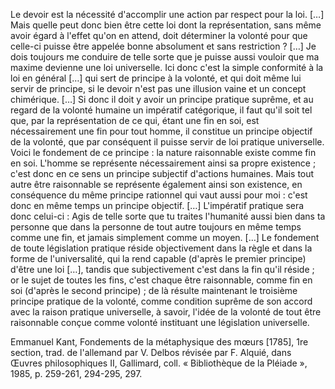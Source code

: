Le devoir est la nécessité d'accomplir une action par respect pour la loi. […] Mais quelle peut donc bien être cette loi dont la représentation, sans même avoir égard à l'effet qu'on en attend, doit déterminer la volonté pour que celle-ci puisse être appelée bonne absolument et sans restriction ? […] Je dois toujours me conduire de telle sorte que je puisse aussi vouloir que ma maxime devienne une loi universelle. Ici donc c'est la simple conformité à la loi en général […] qui sert de principe à la volonté, et qui doit même lui servir de principe, si le devoir n'est pas une illusion vaine et un concept chimérique. […] Si donc il doit y avoir un principe pratique suprême, et au regard de la volonté humaine un impératif catégorique, il faut qu'il soit tel que, par la représentation de ce qui, étant une fin en soi, est nécessairement une fin pour tout homme, il constitue un principe objectif de la volonté, que par conséquent il puisse servir de loi pratique universelle. Voici le fondement de ce principe : la nature raisonnable existe comme fin en soi. 
L'homme se représente nécessairement ainsi sa propre existence ; c'est donc en ce sens un principe subjectif d'actions humaines. Mais tout autre être raisonnable se représente également ainsi son existence, en conséquence du même principe rationnel qui vaut aussi pour moi : c'est donc en même temps un principe objectif. […] L'impératif pratique sera donc celui-ci : Agis de telle sorte que tu traites l'humanité aussi bien dans ta personne que dans la personne de tout autre toujours en même temps comme une fin, et jamais simplement comme un moyen. […] Le fondement de toute législation pratique réside objectivement dans la règle et dans la forme de l'universalité, qui la rend capable (d'après le premier principe) d'être une loi […], tandis que subjectivement c'est dans la fin qu'il réside ; or le sujet de toutes les fins, c'est chaque être raisonnable, comme fin en soi (d'après le second principe) ; de là résulte maintenant le troisième principe pratique de la volonté, comme condition suprême de son accord avec la raison pratique universelle, à savoir, l'idée de la volonté de tout être raisonnable conçue comme volonté instituant une législation universelle.

Emmanuel Kant, Fondements de la métaphysique des mœurs [1785], 1re section, trad. de l'allemand par V. Delbos révisée par F. Alquié, dans Œuvres philosophiques II, Gallimard, coll. « Bibliothèque de la Pléiade », 1985, p. 259-261, 294-295, 297.
